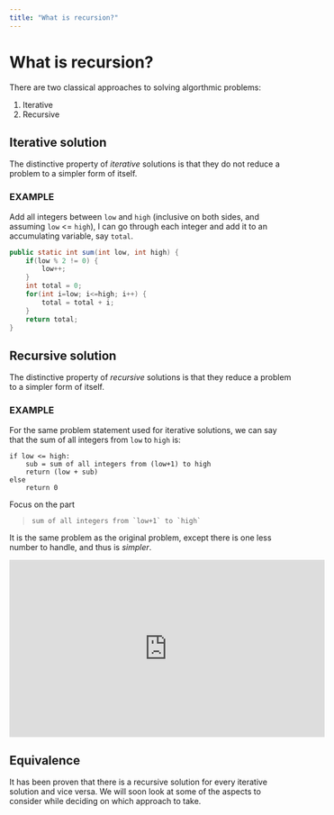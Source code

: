 ```yaml
---
title: "What is recursion?"
---
```


# What is recursion?

There are two classical approaches to solving algorthmic problems:

1. Iterative
2. Recursive

## Iterative solution

The distinctive property of *iterative* solutions is that they do not reduce a problem to a simpler form of itself.

### EXAMPLE 

Add all integers between `low` and `high` (inclusive on both sides, and assuming `low` <= `high`), I can go through each integer and add it to an accumulating variable, say `total`.

```java
public static int sum(int low, int high) {
	if(low % 2 != 0) {
		low++;
	}
	int total = 0;
	for(int i=low; i<=high; i++) {
		total = total + i;
	}
	return total;	
}
```

## Recursive solution

The distinctive property of *recursive* solutions is that they reduce a problem to a simpler form of itself.

### EXAMPLE

For the same problem statement used for iterative solutions, we can say that the sum of all integers from `low` to `high` is:

```
if low <= high: 
	sub = sum of all integers from (low+1) to high
	return (low + sub)
else
	return 0
```

Focus on the part 

>```
>sum of all integers from `low+1` to `high`
>```

It is the same problem as the original problem, except there is one less number to handle, and thus is *simpler*.

<iframe width="560" height="315" src="https://www.youtube.com/embed/KEEKn7Me-ms" frameborder="0" allow="autoplay; encrypted-media" allowfullscreen></iframe>


## Equivalence

It has been proven that there is a recursive solution for every iterative solution and vice versa. We will soon look at some of the aspects to consider while deciding on which approach to take.
